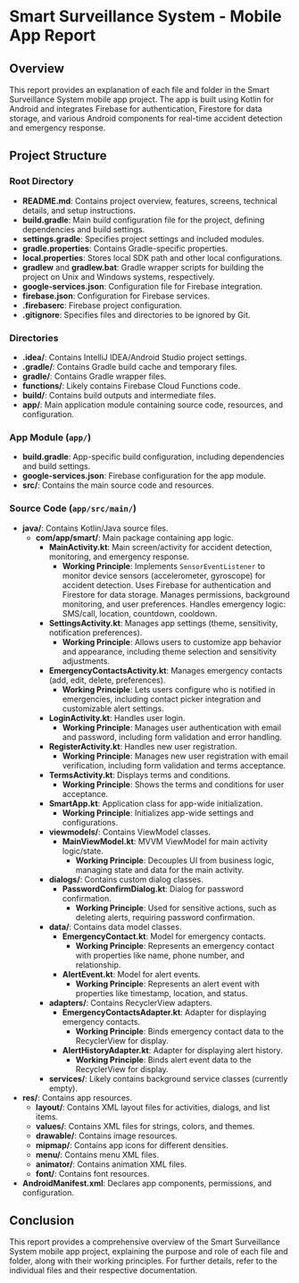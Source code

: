 # Smart Surveillance System - Mobile App Report

## Overview
This report provides an explanation of each file and folder in the Smart Surveillance System mobile app project. The app is built using Kotlin for Android and integrates Firebase for authentication, Firestore for data storage, and various Android components for real-time accident detection and emergency response.

## Project Structure

### Root Directory
- **README.md**: Contains project overview, features, screens, technical details, and setup instructions.
- **build.gradle**: Main build configuration file for the project, defining dependencies and build settings.
- **settings.gradle**: Specifies project settings and included modules.
- **gradle.properties**: Contains Gradle-specific properties.
- **local.properties**: Stores local SDK path and other local configurations.
- **gradlew** and **gradlew.bat**: Gradle wrapper scripts for building the project on Unix and Windows systems, respectively.
- **google-services.json**: Configuration file for Firebase integration.
- **firebase.json**: Configuration for Firebase services.
- **.firebaserc**: Firebase project configuration.
- **.gitignore**: Specifies files and directories to be ignored by Git.

### Directories
- **.idea/**: Contains IntelliJ IDEA/Android Studio project settings.
- **.gradle/**: Contains Gradle build cache and temporary files.
- **gradle/**: Contains Gradle wrapper files.
- **functions/**: Likely contains Firebase Cloud Functions code.
- **build/**: Contains build outputs and intermediate files.
- **app/**: Main application module containing source code, resources, and configuration.

### App Module (`app/`)
- **build.gradle**: App-specific build configuration, including dependencies and build settings.
- **google-services.json**: Firebase configuration for the app module.
- **src/**: Contains the main source code and resources.

### Source Code (`app/src/main/`)
- **java/**: Contains Kotlin/Java source files.
  - **com/app/smart/**: Main package containing app logic.
    - **MainActivity.kt**: Main screen/activity for accident detection, monitoring, and emergency response.
      - **Working Principle**: Implements `SensorEventListener` to monitor device sensors (accelerometer, gyroscope) for accident detection. Uses Firebase for authentication and Firestore for data storage. Manages permissions, background monitoring, and user preferences. Handles emergency logic: SMS/call, location, countdown, cooldown.
    - **SettingsActivity.kt**: Manages app settings (theme, sensitivity, notification preferences).
      - **Working Principle**: Allows users to customize app behavior and appearance, including theme selection and sensitivity adjustments.
    - **EmergencyContactsActivity.kt**: Manages emergency contacts (add, edit, delete, preferences).
      - **Working Principle**: Lets users configure who is notified in emergencies, including contact picker integration and customizable alert settings.
    - **LoginActivity.kt**: Handles user login.
      - **Working Principle**: Manages user authentication with email and password, including form validation and error handling.
    - **RegisterActivity.kt**: Handles new user registration.
      - **Working Principle**: Manages new user registration with email verification, including form validation and terms acceptance.
    - **TermsActivity.kt**: Displays terms and conditions.
      - **Working Principle**: Shows the terms and conditions for user acceptance.
    - **SmartApp.kt**: Application class for app-wide initialization.
      - **Working Principle**: Initializes app-wide settings and configurations.
    - **viewmodels/**: Contains ViewModel classes.
      - **MainViewModel.kt**: MVVM ViewModel for main activity logic/state.
        - **Working Principle**: Decouples UI from business logic, managing state and data for the main activity.
    - **dialogs/**: Contains custom dialog classes.
      - **PasswordConfirmDialog.kt**: Dialog for password confirmation.
        - **Working Principle**: Used for sensitive actions, such as deleting alerts, requiring password confirmation.
    - **data/**: Contains data model classes.
      - **EmergencyContact.kt**: Model for emergency contacts.
        - **Working Principle**: Represents an emergency contact with properties like name, phone number, and relationship.
      - **AlertEvent.kt**: Model for alert events.
        - **Working Principle**: Represents an alert event with properties like timestamp, location, and status.
    - **adapters/**: Contains RecyclerView adapters.
      - **EmergencyContactsAdapter.kt**: Adapter for displaying emergency contacts.
        - **Working Principle**: Binds emergency contact data to the RecyclerView for display.
      - **AlertHistoryAdapter.kt**: Adapter for displaying alert history.
        - **Working Principle**: Binds alert event data to the RecyclerView for display.
    - **services/**: Likely contains background service classes (currently empty).
- **res/**: Contains app resources.
  - **layout/**: Contains XML layout files for activities, dialogs, and list items.
  - **values/**: Contains XML files for strings, colors, and themes.
  - **drawable/**: Contains image resources.
  - **mipmap/**: Contains app icons for different densities.
  - **menu/**: Contains menu XML files.
  - **animator/**: Contains animation XML files.
  - **font/**: Contains font resources.
- **AndroidManifest.xml**: Declares app components, permissions, and configuration.

## Conclusion
This report provides a comprehensive overview of the Smart Surveillance System mobile app project, explaining the purpose and role of each file and folder, along with their working principles. For further details, refer to the individual files and their respective documentation.